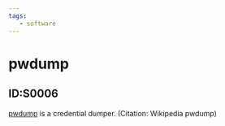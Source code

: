 ```yaml
---
tags:
   - software
---
```

# pwdump
## ID:S0006
[pwdump](software/S0006) is a credential dumper. (Citation: Wikipedia pwdump)
